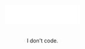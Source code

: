 <div align="center"><img src="main.svg" width="200" height="50"></div>
<br>
<br>
<div align="center">I don't code.</div>
